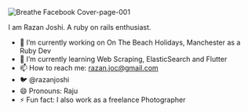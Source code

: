 ![Breathe Facebook Cover-page-001](https://user-images.githubusercontent.com/4223130/88714884-52175280-d115-11ea-803c-86df8005f595.jpg)

I am Razan Joshi. A ruby on rails enthusiast.

- 🔭 I’m currently working on On The Beach Holidays, Manchester as a Ruby Dev
- 🌱 I’m currently learning Web Scraping, ElasticSearch and Flutter
- 📫 How to reach me: razan.joc@gmail.com
- :bird: @razanjoshi
- 😄 Pronouns: Raju
- ⚡ Fun fact: I also work as a freelance Photographer

